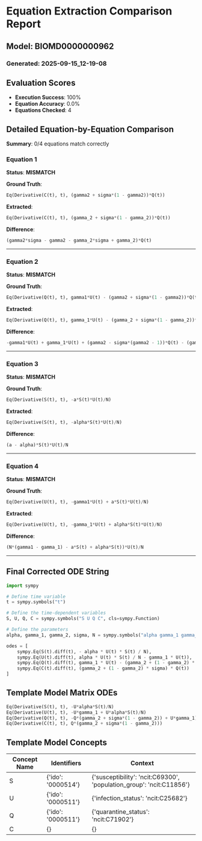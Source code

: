# Equation Extraction Comparison Report
## Model: BIOMD0000000962
### Generated: 2025-09-15_12-19-08

## Evaluation Scores

- **Execution Success**: 100%
- **Equation Accuracy**: 0.0%
- **Equations Checked**: 4

## Detailed Equation-by-Equation Comparison

**Summary**: 0/4 equations match correctly

### Equation 1

**Status**: **MISMATCH**

**Ground Truth**:
```python
Eq(Derivative(C(t), t), (gamma2 + sigma*(1 - gamma2))*Q(t))
```

**Extracted**:
```python
Eq(Derivative(C(t), t), (gamma_2 + sigma*(1 - gamma_2))*Q(t))
```

**Difference**:
```python
(gamma2*sigma - gamma2 - gamma_2*sigma + gamma_2)*Q(t)
```

---

### Equation 2

**Status**: **MISMATCH**

**Ground Truth**:
```python
Eq(Derivative(Q(t), t), gamma1*U(t) - (gamma2 + sigma*(1 - gamma2))*Q(t))
```

**Extracted**:
```python
Eq(Derivative(Q(t), t), gamma_1*U(t) - (gamma_2 + sigma*(1 - gamma_2))*Q(t))
```

**Difference**:
```python
-gamma1*U(t) + gamma_1*U(t) + (gamma2 - sigma*(gamma2 - 1))*Q(t) - (gamma_2 - sigma*(gamma_2 - 1))*Q(t)
```

---

### Equation 3

**Status**: **MISMATCH**

**Ground Truth**:
```python
Eq(Derivative(S(t), t), -a*S(t)*U(t)/N)
```

**Extracted**:
```python
Eq(Derivative(S(t), t), -alpha*S(t)*U(t)/N)
```

**Difference**:
```python
(a - alpha)*S(t)*U(t)/N
```

---

### Equation 4

**Status**: **MISMATCH**

**Ground Truth**:
```python
Eq(Derivative(U(t), t), -gamma1*U(t) + a*S(t)*U(t)/N)
```

**Extracted**:
```python
Eq(Derivative(U(t), t), -gamma_1*U(t) + alpha*S(t)*U(t)/N)
```

**Difference**:
```python
(N*(gamma1 - gamma_1) - a*S(t) + alpha*S(t))*U(t)/N
```

---

## Final Corrected ODE String

```python
import sympy

# Define time variable
t = sympy.symbols("t")

# Define the time-dependent variables
S, U, Q, C = sympy.symbols("S U Q C", cls=sympy.Function)

# Define the parameters
alpha, gamma_1, gamma_2, sigma, N = sympy.symbols("alpha gamma_1 gamma_2 sigma N")

odes = [
    sympy.Eq(S(t).diff(t), - alpha * U(t) * S(t) / N),
    sympy.Eq(U(t).diff(t), alpha * U(t) * S(t) / N - gamma_1 * U(t)),
    sympy.Eq(Q(t).diff(t), gamma_1 * U(t) - (gamma_2 + (1 - gamma_2) * sigma) * Q(t)),
    sympy.Eq(C(t).diff(t), (gamma_2 + (1 - gamma_2) * sigma) * Q(t))
]
```

## Template Model Matrix ODEs

```python
Eq(Derivative(S(t), t), -U*alpha*S(t)/N)
Eq(Derivative(U(t), t), -U*gamma_1 + U*alpha*S(t)/N)
Eq(Derivative(Q(t), t), -Q*(gamma_2 + sigma*(1 - gamma_2)) + U*gamma_1)
Eq(Derivative(C(t), t), Q*(gamma_2 + sigma*(1 - gamma_2)))
```

## Template Model Concepts

| Concept Name | Identifiers | Context |
|--------------|-------------|----------|
| S | {'ido': '0000514'} | {'susceptibility': 'ncit:C69300', 'population_group': 'ncit:C11856'} |
| U | {'ido': '0000511'} | {'infection_status': 'ncit:C25682'} |
| Q | {'ido': '0000511'} | {'quarantine_status': 'ncit:C71902'} |
| C | {} | {} |

